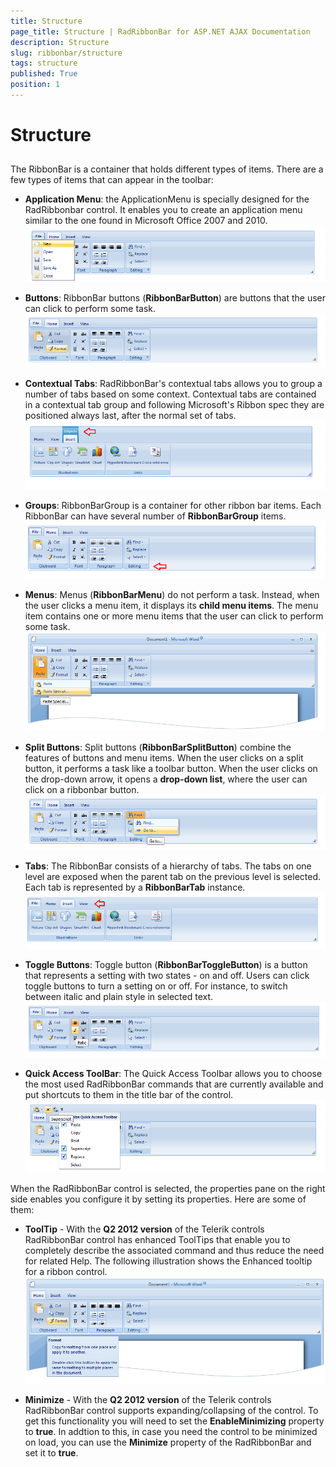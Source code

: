 ```yaml
---
title: Structure
page_title: Structure | RadRibbonBar for ASP.NET AJAX Documentation
description: Structure
slug: ribbonbar/structure
tags: structure
published: True
position: 1
---
```


# Structure



## 

The RibbonBar is a container that holds different types of items. There are a few types of items that can appear in the toolbar:

* **Application Menu**: the ApplicationMenu is specially designed for the RadRibbonbar control. It enables you to create an application menu similar to the one found in Microsoft Office 2007 and 2010.![Application menu](images/ribbonbar_application_menu.png)

* **Buttons**: RibbonBar buttons (**RibbonBarButton**) are buttons that the user can click to perform some task.![Ribbonbar Button](images/ribbonbar_button.png)

* **Contextual Tabs**: RadRibbonBar's contextual tabs allows you to group a number of tabs based on some context. Contextual tabs are contained in a contextual tab group and following Microsoft's Ribbon spec they are positioned always last, after the normal set of tabs.![Ribbonbar Contextual Tab](images/ribbonbar_contextual_tab.png)

* **Groups**: RibbonBarGroup is a container for other ribbon bar items. Each RibbonBar can have several number of **RibbonBarGroup** items.![Ribbonbar Group](images/ribbonbar_group.png)

* **Menus**: Menus (**RibbonBarMenu**) do not perform a task. Instead, when the user clicks a menu item, it displays its **child menu items**. The menu item contains one or more menu items that the user can click to perform some task.![Ribbonbar Menu](images/ribbonbar_menu.png)

* **Split Buttons**: Split buttons (**RibbonBarSplitButton**) combine the features of buttons and menu items. When the user clicks on a split button, it performs a task like a toolbar button. When the user clicks on the drop-down arrow, it opens a **drop-down list**, where the user can click on a ribbonbar button.![Ribbonbar Split button](images/ribbonbar_splitbutton.png)

* **Tabs**: The RibbonBar consists of a hierarchy of tabs. The tabs on one level are exposed when the parent tab on the previous level is selected. Each tab is represented by a **RibbonBarTab** instance.![Ribbonbar Tabs](images/ribbonbar_tabs.png)

* **Toggle Buttons**: Toggle button (**RibbonBarToggleButton**) is a button that represents a setting with two states - on and off. Users can click toggle buttons to turn a setting on or off. For instance, to switch between italic and plain style in selected text.![Ribbonbar Toggle button](images/ribbonbar_togglebutton.png)

* **Quick Access ToolBar**: The Quick Access Toolbar allows you to choose the most used RadRibbonBar commands that are currently available and put shortcuts to them in the title bar of the control.![Ribbonbar Quick Access Toolbar](images/ribbonbar_quick_access_toolbar.png)

When the RadRibbonBar control is selected, the properties pane on the right side enables you configure it by setting its properties. Here are some of them:

* **ToolTip** - With the **Q2 2012 version** of the Telerik controls RadRibbonBar control has enhanced ToolTips that enable you to completely describe the associated command and thus reduce the need for related Help. The following illustration shows the Enhanced tooltip for a ribbon control.![ribbonbar-tooltip](images/ribbonbar-tooltip.png)

* **Minimize** - With the **Q2 2012 version** of the Telerik controls RadRibbonBar control supports expanding/collapsing of the control. To get this functionality you will need to set the **EnableMinimizing** property to **true**. In addtion to this, in case you need the control to be minimized on load, you can use the **Minimize** property of the RadRibbonBar and set it to **true**.
